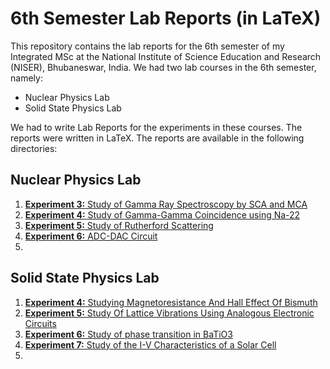 # 6th Semester Lab Reports (in LaTeX)

This repository contains the lab reports for the 6th semester of my Integrated MSc at the National Institute of Science Education and Research (NISER), Bhubaneswar, India. We had two lab courses in the 6th semester, namely:

- Nuclear Physics Lab
- Solid State Physics Lab

We had to write Lab Reports for the experiments in these courses. The reports were written in LaTeX. The reports are available in the following directories:

## Nuclear Physics Lab

1. [**Experiment 3:** Study of Gamma Ray Spectroscopy by SCA and MCA](./Nuclear_Physics/Expt3/main.pdf)
2. [**Experiment 4:** Study of Gamma-Gamma Coincidence using Na-22](./Nuclear_Physics/Expt4/main.pdf) 
3. [**Experiment 5:** Study of Rutherford Scattering](./Nuclear_Physics/Expt5/main.pdf)
4. [**Experiment 6:** ADC-DAC Circuit](./Nuclear_Physics/Expt6/main.pdf)
5. 

## Solid State Physics Lab

1. [**Experiment 4:** Studying Magnetoresistance And Hall Effect Of Bismuth](./Solid_State/Expt4/main.pdf)
2. [**Experiment 5:** Study Of Lattice Vibrations Using Analogous Electronic Circuits](./Solid_State/Expt5/main.pdf)
3. [**Experiment 6:** Study of phase transition in BaTiO3](./Solid_State/Expt6/main.pdf)
4. [**Experiment 7:** Study of the I-V Characteristics of a Solar Cell](./Solid_State/Expt7/main.pdf)
5. 
